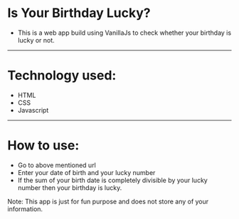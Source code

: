 # Is Your Birthday Lucky?
* This is a web app build using VanillaJs to check whether your birthday is lucky or not.
---
# Technology used:
* HTML
* CSS
* Javascript
---
# How to use:
* Go to above mentioned url
* Enter your date of birth and your lucky number
* If the sum of your birth date is completely divisible by your lucky number then your birthday is lucky.

Note: This app is just for fun purpose and does not store any of your information.
